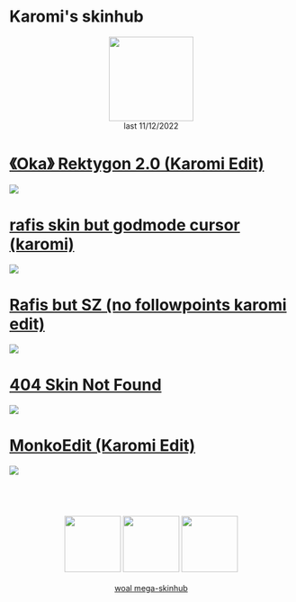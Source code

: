 # Karomi's skinhub
<p align="center">
<a href="https://osu.ppy.sh/users/9331403">
  <img src="https://a.ppy.sh/9331403"  
       width="150"
       height="150"></a>
<br>
last 11/12/2022
</p>

# [《Oka》 Rektygon 2.0 (Karomi Edit)](https://github.com/rudj-skinhub/woal/raw/tyfh/karomi/%E3%80%8AOka%E3%80%8B%20Rektygon%202.0%20(Karomi%20Edit).osk)
[![](https://i.imgur.com/WYjm1ge.png)](https://github.com/rudj-skinhub/woal/raw/tyfh/karomi/%E3%80%8AOka%E3%80%8B%20Rektygon%202.0%20(Karomi%20Edit).osk)

# [rafis skin but godmode cursor (karomi)](https://github.com/rudj-skinhub/woal/raw/tyfh/karomi/rafis%20skin%20but%20godmode%20cursor%20(karomi).osk)
[![](https://i.imgur.com/7EdTrkJ.png)](https://github.com/rudj-skinhub/woal/raw/tyfh/karomi/rafis%20skin%20but%20godmode%20cursor%20(karomi).osk)

# [Rafis but SZ (no followpoints karomi edit)](https://github.com/rudj-skinhub/woal/raw/tyfh/karomi/Rafis%20but%20SZ%20(no%20followpoints%20karomi%20edit).osk)
[![](https://i.imgur.com/WCrMlZJ.png)](https://github.com/rudj-skinhub/woal/raw/tyfh/karomi/Rafis%20but%20SZ%20(no%20followpoints%20karomi%20edit).osk)

# [404 Skin Not Found](https://github.com/rudj-skinhub/woal/raw/tyfh/karomi/404%20Skin%20Not%20Found.osk)
[![](https://i.imgur.com/JJg2NDA.png)](https://github.com/rudj-skinhub/woal/raw/tyfh/karomi/404%20Skin%20Not%20Found.osk)

# [MonkoEdit (Karomi Edit)](https://github.com/rudj-skinhub/woal/raw/tyfh/karomi/MonkoEdit%20(Karomi%20Edit).osk)
[![](https://i.imgur.com/YEj42Gp.png)](https://github.com/rudj-skinhub/woal/raw/tyfh/karomi/MonkoEdit%20(Karomi%20Edit).osk)

#
<p align="center">
  <br></br>
  <a href="https://twitch.tv/Karomi_">
  <img src="https://i.imgur.com/HM030lk.png" 
       width="100" 
       height="100"></a>
  <a href="https://youtube.com/Karomi">
  <img src="https://i.imgur.com/YWbDUUy.png"  
       width="100" 
       height="100"></a>
  <a href="https://twitter.com/karomismh">
  <img src="https://i.imgur.com/PUQ5uWf.png" 
       width="100" 
       height="100"></a>
  <br></br>
  <a href="README.md">woal mega-skinhub</a>
 </p>
